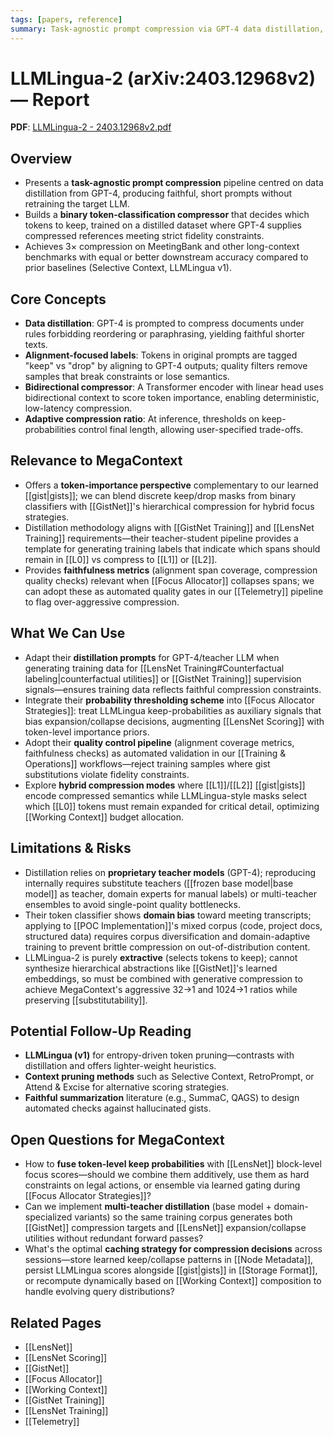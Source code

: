 ```yaml
---
tags: [papers, reference]
summary: Task-agnostic prompt compression via GPT-4 data distillation, achieving 3× compression while preserving downstream accuracy.
---
```


# LLMLingua-2 (arXiv:2403.12968v2) — Report

**PDF**: [LLMLingua-2 - 2403.12968v2.pdf](LLMLingua-2%20-%202403.12968v2.pdf)

## Overview
- Presents a **task-agnostic prompt compression** pipeline centred on data
  distillation from GPT-4, producing faithful, short prompts without retraining
  the target LLM.
- Builds a **binary token-classification compressor** that decides which tokens
  to keep, trained on a distilled dataset where GPT-4 supplies compressed
  references meeting strict fidelity constraints.
- Achieves 3× compression on MeetingBank and other long-context benchmarks with
  equal or better downstream accuracy compared to prior baselines (Selective
  Context, LLMLingua v1).

## Core Concepts
- **Data distillation**: GPT-4 is prompted to compress documents under rules
  forbidding reordering or paraphrasing, yielding faithful shorter texts.
- **Alignment-focused labels**: Tokens in original prompts are tagged "keep" vs
  "drop" by aligning to GPT-4 outputs; quality filters remove samples that break
  constraints or lose semantics.
- **Bidirectional compressor**: A Transformer encoder with linear head uses
  bidirectional context to score token importance, enabling deterministic,
  low-latency compression.
- **Adaptive compression ratio**: At inference, thresholds on keep-probabilities
  control final length, allowing user-specified trade-offs.

## Relevance to MegaContext
- Offers a **token-importance perspective** complementary to our learned [[gist|gists]];
    we can blend discrete keep/drop masks from binary classifiers with [[GistNet]]'s
    hierarchical compression for hybrid focus strategies.
- Distillation methodology aligns with [[GistNet Training]] and [[LensNet Training]]
    requirements—their teacher-student pipeline provides a template for generating
    training labels that indicate which spans should remain in [[L0]] vs compress to
    [[L1]] or [[L2]].
- Provides **faithfulness metrics** (alignment span coverage, compression quality checks)
    relevant when [[Focus Allocator]] collapses spans; we can adopt these as automated
    quality gates in our [[Telemetry]] pipeline to flag over-aggressive compression.

## What We Can Use
- Adapt their **distillation prompts** for GPT-4/teacher LLM when generating training
    data for [[LensNet Training#Counterfactual labeling|counterfactual utilities]] or
    [[GistNet Training]] supervision signals—ensures training data reflects faithful
    compression constraints.
- Integrate their **probability thresholding scheme** into [[Focus Allocator Strategies]]:
    treat LLMLingua keep-probabilities as auxiliary signals that bias expansion/collapse
    decisions, augmenting [[LensNet Scoring]] with token-level importance priors.
- Adopt their **quality control pipeline** (alignment coverage metrics, faithfulness
    checks) as automated validation in our [[Training & Operations]] workflows—reject
    training samples where gist substitutions violate fidelity constraints.
- Explore **hybrid compression modes** where [[L1]]/[[L2]] [[gist|gists]] encode
    compressed semantics while LLMLingua-style masks select which [[L0]] tokens must
    remain expanded for critical detail, optimizing [[Working Context]] budget allocation.

## Limitations & Risks
- Distillation relies on **proprietary teacher models** (GPT-4); reproducing internally
    requires substitute teachers ([[frozen base model|base model]] as teacher, domain
    experts for manual labels) or multi-teacher ensembles to avoid single-point quality
    bottlenecks.
- Their token classifier shows **domain bias** toward meeting transcripts; applying to
    [[POC Implementation]]'s mixed corpus (code, project docs, structured data) requires
    corpus diversification and domain-adaptive training to prevent brittle compression
    on out-of-distribution content.
- LLMLingua-2 is purely **extractive** (selects tokens to keep); cannot synthesize
    hierarchical abstractions like [[GistNet]]'s learned embeddings, so must be combined
    with generative compression to achieve MegaContext's aggressive 32→1 and 1024→1
    ratios while preserving [[substitutability]].

## Potential Follow-Up Reading
- **LLMLingua (v1)** for entropy-driven token pruning—contrasts with distillation
  and offers lighter-weight heuristics.
- **Context pruning methods** such as Selective Context, RetroPrompt, or Attend
  & Excise for alternative scoring strategies.
- **Faithful summarization** literature (e.g., SummaC, QAGS) to design automated
  checks against hallucinated gists.

## Open Questions for MegaContext
- How to **fuse token-level keep probabilities** with [[LensNet]] block-level focus
    scores—should we combine them additively, use them as hard constraints on legal
    actions, or ensemble via learned gating during [[Focus Allocator Strategies]]?
- Can we implement **multi-teacher distillation** (base model + domain-specialized
    variants) so the same training corpus generates both [[GistNet]] compression targets
    and [[LensNet]] expansion/collapse utilities without redundant forward passes?
- What's the optimal **caching strategy for compression decisions** across sessions—store
    learned keep/collapse patterns in [[Node Metadata]], persist LLMLingua scores alongside
    [[gist|gists]] in [[Storage Format]], or recompute dynamically based on [[Working Context]]
    composition to handle evolving query distributions?

## Related Pages
- [[LensNet]]
- [[LensNet Scoring]]
- [[GistNet]]
- [[Focus Allocator]]
- [[Working Context]]
- [[GistNet Training]]
- [[LensNet Training]]
- [[Telemetry]]
